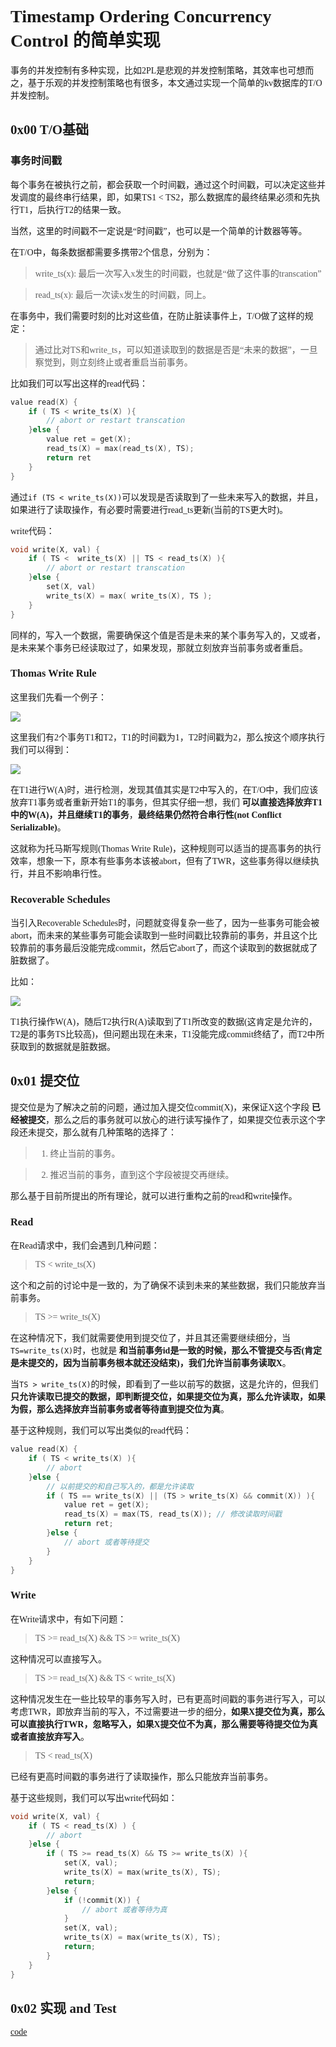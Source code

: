 <font face="Monaco">

# Timestamp Ordering Concurrency Control 的简单实现

事务的并发控制有多种实现，比如2PL是悲观的并发控制策略，其效率也可想而之，基于乐观的并发控制策略也有很多，本文通过实现一个简单的kv数据库的T/O并发控制。

## 0x00 T/O基础

### 事务时间戳

每个事务在被执行之前，都会获取一个时间戳，通过这个时间戳，可以决定这些并发调度的最终串行结果，即，如果TS1 < TS2，那么数据库的最终结果必须和先执行T1，后执行T2的结果一致。

当然，这里的时间戳不一定说是“时间戳”，也可以是一个简单的计数器等等。

在T/O中，每条数据都需要多携带2个信息，分别为：

> write_ts(x): 最后一次写入x发生的时间戳，也就是“做了这件事的transcation”

> read_ts(x): 最后一次读x发生的时间戳，同上。

在事务中，我们需要时刻的比对这些值，在防止脏读事件上，T/O做了这样的规定：

> 通过比对TS和write_ts，可以知道读取到的数据是否是“未来的数据”，一旦察觉到，则立刻终止或者重启当前事务。

比如我们可以写出这样的read代码：

```C++
value read(X) {
    if ( TS < write_ts(X) ){
        // abort or restart transcation
    }else {
        value ret = get(X);
        read_ts(X) = max(read_ts(X), TS);
        return ret
    }
}
```

通过`if (TS < write_ts(X))`可以发现是否读取到了一些未来写入的数据，并且，如果进行了读取操作，有必要时需要进行read_ts更新(当前的TS更大时)。

write代码：

```C++
void write(X, val) {
    if ( TS <  write_ts(X) || TS < read_ts(X) ){
        // abort or restart transcation
    }else {
        set(X, val)
        write_ts(X) = max( write_ts(X), TS );
    }
}
```

同样的，写入一个数据，需要确保这个值是否是未来的某个事务写入的，又或者，是未来某个事务已经读取过了，如果发现，那就立刻放弃当前事务或者重启。

### Thomas Write Rule

这里我们先看一个例子：

![](./to_pic/twr1.png)

这里我们有2个事务T1和T2，T1的时间戳为1，T2时间戳为2，那么按这个顺序执行我们可以得到：

![](./to_pic/twr2.png)

在T1进行W(A)时，进行检测，发现其值其实是T2中写入的，在T/O中，我们应该放弃T1事务或者重新开始T1的事务，但其实仔细一想，我们 __可以直接选择放弃T1中的W(A)，并且继续T1的事务__，__最终结果仍然符合串行性(not Conflict Serializable)__。

这就称为托马斯写规则(Thomas Write Rule)，这种规则可以适当的提高事务的执行效率，想象一下，原本有些事务本该被abort，但有了TWR，这些事务得以继续执行，并且不影响串行性。

### Recoverable Schedules

当引入Recoverable Schedules时，问题就变得复杂一些了，因为一些事务可能会被abort，而未来的某些事务可能会读取到一些时间戳比较靠前的事务，并且这个比较靠前的事务最后没能完成commit，然后它abort了，而这个读取到的数据就成了脏数据了。

比如：

![](./to_pic/rs1.png)

T1执行操作W(A)，随后T2执行R(A)读取到了T1所改变的数据(这肯定是允许的，T2是的事务TS比较高)，但问题出现在未来，T1没能完成commit终结了，而T2中所获取到的数据就是脏数据。


## 0x01 提交位

提交位是为了解决之前的问题，通过加入提交位commit(X)，来保证X这个字段 __已经被提交__，那么之后的事务就可以放心的进行读写操作了，如果提交位表示这个字段还未提交，那么就有几种策略的选择了：

> 1. 终止当前的事务。

> 2. 推迟当前的事务，直到这个字段被提交再继续。

那么基于目前所提出的所有理论，就可以进行重构之前的read和write操作。


### Read


在Read请求中，我们会遇到几种问题：

> TS < write_ts(X)

这个和之前的讨论中是一致的，为了确保不读到未来的某些数据，我们只能放弃当前事务。

> TS >= write_ts(X)

在这种情况下，我们就需要使用到提交位了，并且其还需要继续细分，当`TS=write_ts(X)`时，也就是 __和当前事务id是一致的时候，那么不管提交与否(肯定是未提交的，因为当前事务根本就还没结束)，我们允许当前事务读取X__。

当`TS > write_ts(X)`的时候，即看到了一些以前写的数据，这是允许的，但我们 __只允许读取已提交的数据，即判断提交位，如果提交位为真，那么允许读取，如果为假，那么选择放弃当前事务或者等待直到提交位为真__。

基于这种规则，我们可以写出类似的read代码：

```C++
value read(X) {
    if ( TS < write_ts(X) ){
        // abort
    }else {
        // 以前提交的和自己写入的，都是允许读取
        if ( TS == write_ts(X) || (TS > write_ts(X) && commit(X)) ){
            value ret = get(X);
            read_ts(X) = max(TS, read_ts(X)); // 修改读取时间戳
            return ret;
        }else {
            // abort 或者等待提交
        }
    }
}
```

### Write

在Write请求中，有如下问题：

> TS >= read_ts(X) && TS >= write_ts(X)

这种情况可以直接写入。

> TS >= read_ts(X) && TS < write_ts(X)

这种情况发生在一些比较早的事务写入时，已有更高时间戳的事务进行写入，可以考虑TWR，即放弃当前的写入，不过需要进一步的细分，__如果X提交位为真，那么可以直接执行TWR，忽略写入，如果X提交位不为真，那么需要等待提交位为真或者直接放弃写入__。

> TS < read_ts(X)

已经有更高时间戳的事务进行了读取操作，那么只能放弃当前事务。

基于这些规则，我们可以写出write代码如：

```C++
void write(X, val) {
    if ( TS < read_ts(X) ) {
        // abort
    }else {
        if ( TS >= read_ts(X) && TS >= write_ts(X) ){
            set(X, val);
            write_ts(X) = max(write_ts(X), TS);
            return;
        }else {
            if (!commit(X)) {
                // abort 或者等待为真
            }
            set(X, val);
            write_ts(X) = max(write_ts(X), TS);
            return;
        }
    }
}
```


## 0x02 实现 and Test

[code](https://github.com/Swaggerzhan/Timestamp-Ordering)


</font>